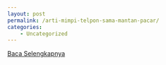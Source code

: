 ```yaml
---
layout: post
permalink: /arti-mimpi-telpon-sama-mantan-pacar/
categories:
    - Uncategorized
---
```


[Baca Selengkapnya](/06)